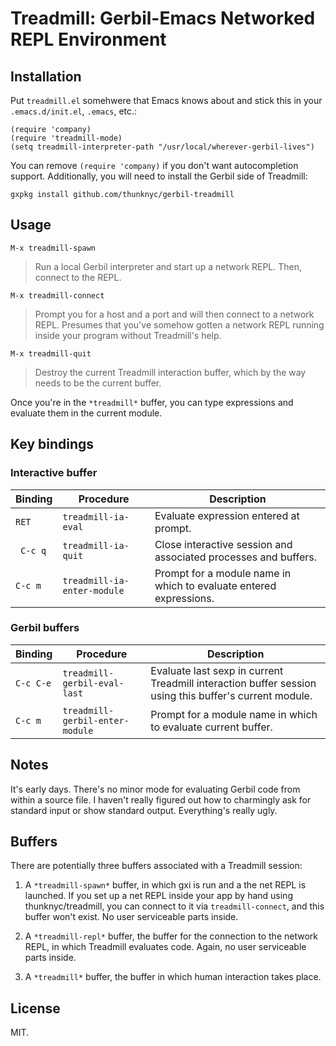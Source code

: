 # Treadmill: Gerbil-Emacs Networked REPL Environment

## Installation

Put `treadmill.el` somehwere that Emacs knows about and stick this in your `.emacs.d/init.el`, `.emacs`, etc.:

```
(require 'company)
(require 'treadmill-mode)
(setq treadmill-interpreter-path "/usr/local/wherever-gerbil-lives")
```

You can remove `(require 'company)` if you don't want autocompletion
support.  Additionally, you will need to install the Gerbil side of
Treadmill:

`gxpkg install github.com/thunknyc/gerbil-treadmill`

## Usage

`M-x treadmill-spawn`

> Run a local Gerbil interpreter and start up a network REPL. Then,
  connect to the REPL.

`M-x treadmill-connect`

> Prompt you for a host and a port and will then connect to a network
  REPL. Presumes that you've somehow gotten a network REPL running
  inside your program without Treadmill's help.

`M-x treadmill-quit`

> Destroy the current Treadmill interaction buffer, which by the way
  needs to be the current buffer.

Once you're in the `*treadmill*` buffer, you can type expressions and
evaluate them in the current module.

## Key bindings

### Interactive buffer

| Binding | Procedure | Description |
| --- | --- | --- |
| `RET` | `treadmill-ia-eval` | Evaluate expression entered at prompt. |
| ` C-c q` | `treadmill-ia-quit` | Close interactive session and associated processes and buffers. |
| `C-c m` | `treadmill-ia-enter-module` | Prompt for a module name in which to evaluate entered expressions. |

### Gerbil buffers

| Binding | Procedure | Description |
| --- | --- | --- |
| `C-c C-e` | `treadmill-gerbil-eval-last` | Evaluate last sexp in current Treadmill interaction buffer session using this buffer's current module. |
| `C-c m` | `treadmill-gerbil-enter-module` | Prompt for a module name in which to evaluate current buffer. |

## Notes

It's early days. There's no minor mode for evaluating Gerbil code from
within a source file. I haven't really figured out how to charmingly
ask for standard input or show standard output. Everything's really
ugly.

## Buffers

There are potentially three buffers associated with a Treadmill session:

1. A `*treadmill-spawn*` buffer, in which gxi is run and a the net
REPL is launched. If you set up a net REPL inside your app by hand
using thunknyc/treadmill, you can connect to it via
`treadmill-connect`, and this buffer won't exist. No user serviceable
parts inside.

2. A `*treadmill-repl*` buffer, the buffer for the connection to the
network REPL, in which Treadmill evaluates code. Again, no user
serviceable parts inside.

3. A `*treadmill*` buffer, the buffer in which human interaction takes
place.

## License

MIT.
